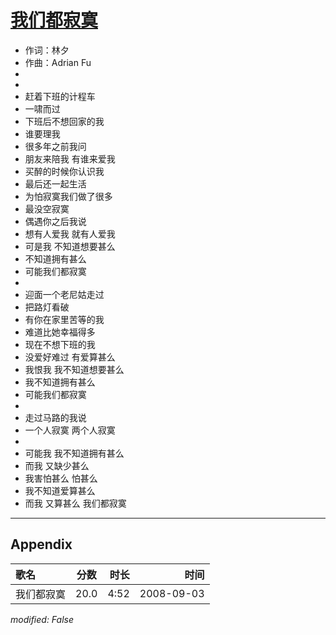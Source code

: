 # [我们都寂寞](https://music.163.com/song?id=409931772)

* 作词：林夕
* 作曲：Adrian Fu
*
*
* 赶着下班的计程车
* 一啸而过
* 下班后不想回家的我
* 谁要理我
* 很多年之前我问
* 朋友来陪我 有谁来爱我
* 买醉的时候你认识我
* 最后还一起生活
* 为怕寂寞我们做了很多
* 最没空寂寞
* 偶遇你之后我说
* 想有人爱我 就有人爱我
* 可是我 不知道想要甚么
* 不知道拥有甚么
* 可能我们都寂寞
* 
* 迎面一个老尼姑走过
* 把路灯看破
* 有你在家里苦等的我
* 难道比她幸福得多
* 现在不想下班的我
* 没爱好难过 有爱算甚么
* 我恨我 我不知道想要甚么
* 我不知道拥有甚么
* 可能我们都寂寞
* 
* 走过马路的我说
* 一个人寂寞 两个人寂寞
* 
* 可能我 我不知道拥有甚么
* 而我 又缺少甚么
* 我害怕甚么 怕甚么
* 我不知道爱算甚么
* 而我 又算甚么 我们都寂寞


---

## Appendix

|歌名|分数|时长|时间|
|:---|:---:|---:|---:|
|我们都寂寞|20.0|4:52|2008-09-03

*modified: False*
